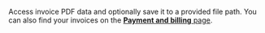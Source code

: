 Access invoice PDF data and optionally save it to a provided file path.
You can also find your invoices on the [**Payment and billing** page](/app/fleet/billing/).
